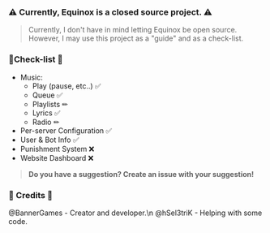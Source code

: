 ### ⚠ **Currently, Equinox is a closed source project.** ⚠ 
> Currently, I don't have in mind letting Equinox be open source. 
> However, I may use this project as a "guide" and as a check-list.


### 📃Check-list 📃 

- Music:
   * Play (pause, etc..) ✅ 
   * Queue ✅
   * Playlists ✏
   * Lyrics ✅
   * Radio ✏
- Per-server Configuration ✅ 
- User & Bot Info ✅
- Punishment System ❌
- Website Dashboard ❌
 
 
 
 
 
 > **Do you have a suggestion? Create an issue with your suggestion!**



### 🔰 Credits 🔰
@BannerGames - Creator and developer.\n
@hSel3triK - Helping with some code.
